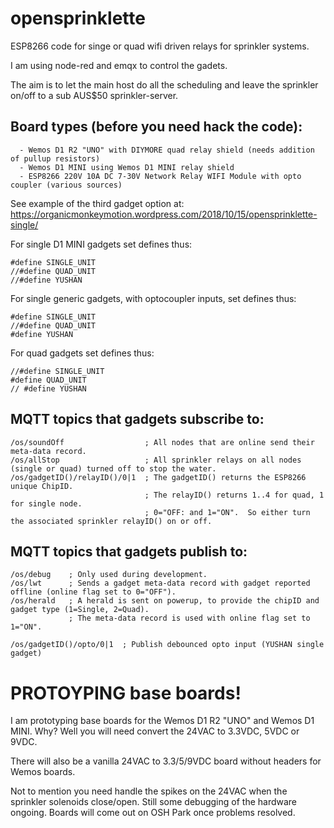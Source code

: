 # opensprinklette
ESP8266 code for singe or quad wifi driven relays for sprinkler systems.

I am using node-red and emqx to control the gadets.

The aim is to let the main host do all the scheduling and leave the sprinkler on/off to a sub AUS$50 sprinkler-server.

## Board types (before you need hack the code):  
```
  - Wemos D1 R2 "UNO" with DIYMORE quad relay shield (needs addition of pullup resistors)
  - Wemos D1 MINI using Wemos D1 MINI relay shield  
  - ESP8266 220V 10A DC 7-30V Network Relay WIFI Module with opto coupler (various sources)
```

See example of the third gadget option at: https://organicmonkeymotion.wordpress.com/2018/10/15/opensprinklette-single/

For single D1 MINI gadgets set defines thus:
```
#define SINGLE_UNIT
//#define QUAD_UNIT
//#define YUSHAN
```

For single generic gadgets, with optocoupler inputs, set defines thus:
```
#define SINGLE_UNIT
//#define QUAD_UNIT
#define YUSHAN
```

For quad gadgets set defines thus:
```
//#define SINGLE_UNIT
#define QUAD_UNIT
// #define YUSHAN
```

## MQTT topics that gadgets subscribe to:
```
/os/soundOff                  ; All nodes that are online send their meta-data record.
/os/allStop                   ; All sprinkler relays on all nodes (single or quad) turned off to stop the water.
/os/gadgetID()/relayID()/0|1  ; The gadgetID() returns the ESP8266 unique ChipID.
                              ; The relayID() returns 1..4 for quad, 1 for single node.
                              ; 0="OFF: and 1="ON".  So either turn the associated sprinkler relayID() on or off.
```


## MQTT topics that gadgets publish to:
```
/os/debug    ; Only used during development.
/os/lwt      ; Sends a gadget meta-data record with gadget reported offline (online flag set to 0="OFF").
/os/herald   ; A herald is sent on powerup, to provide the chipID and gadget type (1=Single, 2=Quad).
             ; The meta-data record is used with online flag set to 1="ON".
             
/os/gadgetID()/opto/0|1  ; Publish debounced opto input (YUSHAN single gadget)
```

# PROTOYPING base boards!
I am prototyping base boards for the Wemos D1 R2 "UNO" and Wemos D1 MINI.  Why?  Well you will need convert the 24VAC to 3.3VDC, 5VDC or 9VDC.  

There will also be a vanilla 24VAC to 3.3/5/9VDC board without headers for Wemos boards.

Not to mention you need handle the spikes on the 24VAC when the sprinkler solenoids close/open.  Still some debugging of the hardware ongoing.  Boards will come out on OSH Park once problems resolved.
